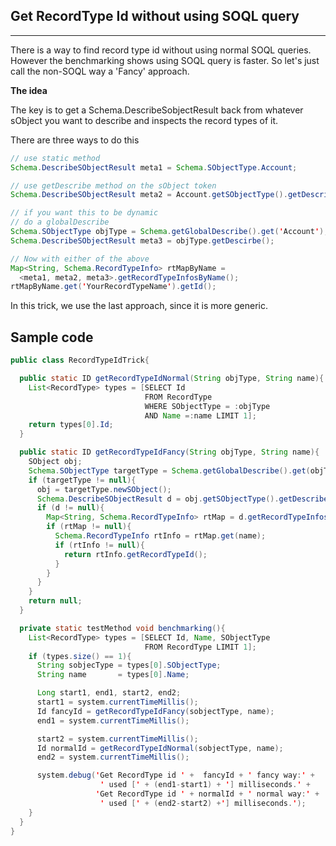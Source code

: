 ## Get RecordType Id without using SOQL query

----------------------

There is a way to find record type id without using normal SOQL queries. However the benchmarking shows using SOQL query is faster. So let's just call the non-SOQL way a 'Fancy' approach.

**The idea**

The key is to get a Schema.DescribeSobjectResult back from whatever sObject you want to describe and inspects the record types of it.

There are three ways to do this

```Java
// use static method
Schema.DescribeSObjectResult meta1 = Schema.SObjectType.Account;

// use getDescribe method on the sObject token
Schema.DescribeSObjectResult meta2 = Account.getSObjectType().getDescribe();

// if you want this to be dynamic
// do a globalDescribe
Schema.SObjectType objType = Schema.getGlobalDescribe().get('Account');
Schema.DescribeSObjectResult meta3 = objType.getDescirbe();

// Now with either of the above
Map<String, Schema.RecordTypeInfo> rtMapByName =
  <meta1, meta2, meta3>.getRecordTypeInfosByName();
rtMapByName.get('YourRecordTypeName').getId();
```

In this trick, we use the last approach, since it is more generic.

## Sample code

```java
public class RecordTypeIdTrick{

  public static ID getRecordTypeIdNormal(String objType, String name){
    List<RecordType> types = [SELECT Id
                              FROM RecordType
                              WHERE SObjectType = :objType
                              AND Name =:name LIMIT 1];
    return types[0].Id;
  }

  public static ID getRecordTypeIdFancy(String objType, String name){
    SObject obj;
    Schema.SObjectType targetType = Schema.getGlobalDescribe().get(objType);
    if (targetType != null){
      obj = targetType.newSObject();
      Schema.DescribeSObjectResult d = obj.getSObjectType().getDescribe();
      if (d != null){
        Map<String, Schema.RecordTypeInfo> rtMap = d.getRecordTypeInfosByName();
        if (rtMap != null){
          Schema.RecordTypeInfo rtInfo = rtMap.get(name);
          if (rtInfo != null){
            return rtInfo.getRecordTypeId();
          }
        }
      }
    }
    return null;
  }

  private static testMethod void benchmarking(){
    List<RecordType> types = [SELECT Id, Name, SObjectType
                              FROM RecordType LIMIT 1];
    if (types.size() == 1){
      String sobjecType = types[0].SObjectType;
      String name       = types[0].Name;

      Long start1, end1, start2, end2;
      start1 = system.currentTimeMillis();
      Id fancyId = getRecordTypeIdFancy(sobjectType, name);
      end1 = system.currentTimeMillis();

      start2 = system.currentTimeMillis();
      Id normalId = getRecordTypeIdNormal(sobjectType, name);
      end2 = system.currentTimeMillis();

      system.debug('Get RecordType id ' +  fancyId + ' fancy way:' +
                    ' used [' + (end1-start1) + '] milliseconds.' +
                   'Get RecordType id ' + normalId + ' normal way:' +
                    ' used [' + (end2-start2) +'] milliseconds.');
    }
  }
}
```
